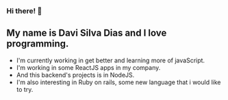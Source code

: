 ### Hi there!  👋
## My name is Davi Silva Dias and I love programming.

- I'm currently working in get better and learning more of javaScript.
- I'm working in some ReactJS apps in my company.
- And this backend's projects is in NodeJS.
- I'm also interesting in Ruby on rails, some new language that i would like to try.

<!--
**Davi86/Davi86** is a ✨ _special_ ✨ repository because its `README.md` (this file) appears on your GitHub profile.

Here are some ideas to get you started:

- 🔭 I’m currently working on ...
- 🌱 I’m currently learning ...
- 👯 I’m looking to collaborate on ...
- 🤔 I’m looking for help with ...
- 💬 Ask me about ...
- 📫 How to reach me: ...
- 😄 Pronouns: ...
- ⚡ Fun fact: ...
-->
